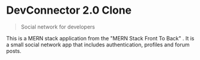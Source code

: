 # DevConnector 2.0 Clone

> Social network for developers

This is a MERN stack application from the "MERN Stack Front To Back" . It is a small social network app that includes authentication, profiles and forum posts.







